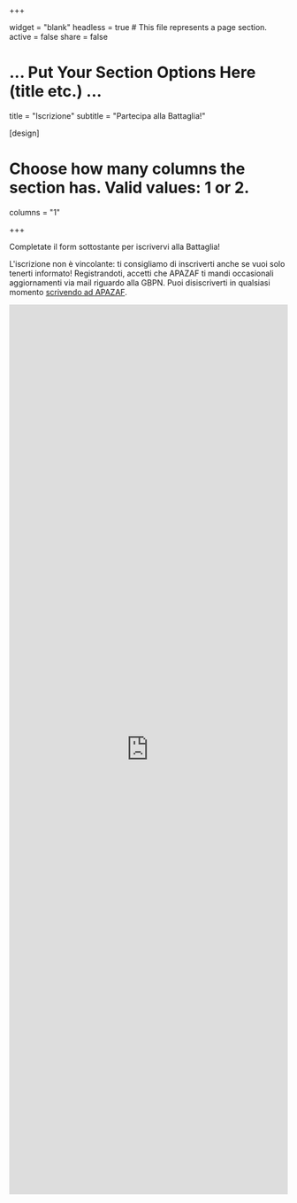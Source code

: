 +++

widget = "blank"
headless = true  # This file represents a page section.
active = false
share = false

# ... Put Your Section Options Here (title etc.) ...
title = "Iscrizione"
subtitle = "Partecipa alla Battaglia!"

[design]
  # Choose how many columns the section has. Valid values: 1 or 2.
  columns = "1"

+++

Completate il form sottostante per iscrivervi alla Battaglia!

L'iscrizione non è vincolante: ti consigliamo di inscriverti anche se vuoi solo tenerti informato!
Registrandoti, accetti che APAZAF ti mandi occasionali aggiornamenti via mail riguardo alla GBPN.
Puoi disiscriverti in qualsiasi momento [scrivendo ad APAZAF](/it/contact/).

<iframe src="https://docs.google.com/forms/d/e/1FAIpQLSfricSb6YoHWvWHszEgju4W3LyTZ2fGF6bGL_5-yS5TlFHoZw/viewform?embedded=true" width="100%" height="1606" frameborder="0" marginheight="0" marginwidth="0">Caricamento…</iframe>
